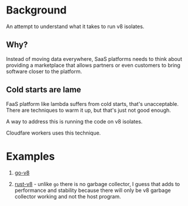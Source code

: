# Background

An attempt to understand what it takes to run v8 isolates.

## Why?

Instead of moving data everywhere, SaaS platforms needs to think about providing a marketplace that allows partners or even customers to bring software closer to the platform.

## Cold starts are lame

FaaS platform like lambda suffers from cold starts, that's unacceptable. There are techniques to warm it up, but that's just not good enough.

A way to address this is running the code on v8 isolates.

Cloudfare workers uses this technique.

# Examples

1. [go-v8](./go-v8/Readme.MD)

2. [rust-v8](./rust-v8/Readme.MD) - unlike `go` there is no garbage collector, I guess that adds to performance and stability because there will only be v8 garbage collector working and not the host program.
